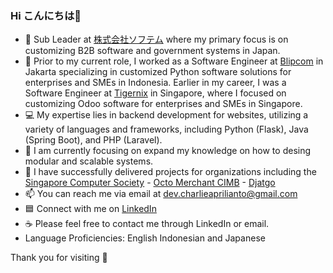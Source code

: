 ### Hi こんにちは👋
- 🔭 Sub Leader at [株式会社ソフテム](https://www.softem.co.jp/) where my primary focus is on customizing B2B software and government systems in Japan.
- 💼 Prior to my current role, I worked as a Software Engineer at [Blipcom](https://www.blipcom.com/about_us/) in Jakarta specializing in customized Python software solutions for enterprises and SMEs in Indonesia.
      Earlier in my career, I was a Software Engineer at [Tigernix](https://www.tigernix.com/about-us) in Singapore, where I focused on customizing Odoo software for enterprises and SMEs in Singapore.
- 💻 My expertise lies in backend development for websites, utilizing a variety of languages and frameworks, including Python (Flask), Java (Spring Boot), and PHP (Laravel).
- 👀 I am currently focusing on expand my knowledge on how to desing modular and scalable systems.
- 🚀 I have successfully delivered projects for organizations including the [Singapore Computer Society](https://www.scs.org.sg/) - [Octo Merchant CIMB](https://www.cimbniaga.co.id/id/personal/digital-banking/octo-merchant) - [Djatgo](https://djatgo.id/)
- 📫 You can reach me via email at dev.charlieaprilianto@gmail.com
- 🟦 Connect with me on [LinkedIn](https://www.linkedin.com/in/charlie-aprilianto/)
- ☕ Please feel free to contact me through LinkedIn or email.
- Language Proficiencies: English Indonesian and Japanese

Thank you for visiting 🙌 
